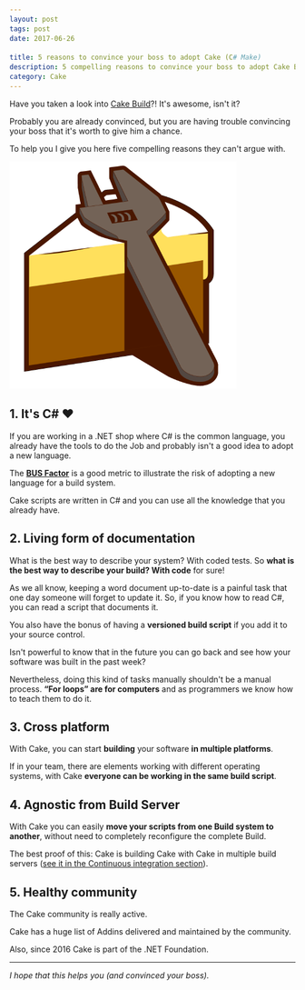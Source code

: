 ```yaml
---
layout: post
tags: post
date: 2017-06-26

title: 5 reasons to convince your boss to adopt Cake (C# Make)
description: 5 compelling reasons to convince your boss to adopt Cake Build - C# familiarity, living documentation, and automation benefits.
category: Cake
---
```


Have you taken a look into [Cake Build](http://cakebuild.net/)?! It's awesome, isn't it?

Probably you are already convinced, but you are having trouble convincing your boss that it's worth to give him a chance.

To help you I give you here five compelling reasons they can't argue with.

![Cake Build](/images/cake-build-logo.png)

## 1. It's C# &#10084;

If you are working in a .NET shop where C# is the common language, you already have the tools to do the Job and probably isn't a good idea to adopt a new language.

The **[BUS Factor](https://en.wikipedia.org/wiki/Bus_factor)** is a good metric to illustrate the risk of adopting a new language for a build system.

Cake scripts are written in C# and you can use all the knowledge that you already have.

## 2. Living form of documentation

What is the best way to describe your system? With coded tests. So **what is the best way to describe your build? With code** for sure!

As we all know, keeping a word document up-to-date is a painful task that one day someone will forget to update it. So, if you know how to read C#, you can read a script that documents it.

You also have the bonus of having a **versioned build script** if you add it to your source control.

Isn't powerful to know that in the future you can go back and see how your software was built in the past week?

Nevertheless, doing this kind of tasks manually shouldn't be a manual process. **“For loops” are for computers** and as programmers we know how to teach them to do it.

## 3. Cross platform

With Cake, you can start **building** your software **in multiple platforms**.

If in your team, there are elements working with different operating systems, with Cake **everyone can be working in the same build script**.

## 4. Agnostic from Build Server

With Cake you can easily **move your scripts from one Build system to another**, without need to completely reconfigure the complete Build.

The best proof of this: Cake is building Cake with Cake in multiple build servers ([see it in the Continuous integration section](https://github.com/cake-build/cake)).

## 5. Healthy community

The Cake community is really active.

Cake has a huge list of Addins delivered and maintained by the community.

Also, since 2016 Cake is part of the .NET Foundation.

---

_I hope that this helps you (and convinced your boss)._
